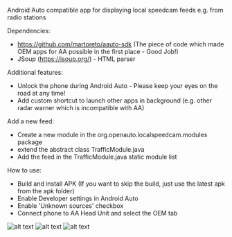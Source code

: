 Android Auto compatible app for displaying local speedcam feeds e.g. from radio stations

Dependencies:

- https://github.com/martoreto/aauto-sdk (The piece of code which made OEM apps for AA possible in the first place - Good Job!)
- JSoup (https://jsoup.org/) - HTML parser

Additional features:

- Unlock the phone during Android Auto - Please keep your eyes on the road at any time!
- Add custom shortcut to launch other apps in background (e.g. other radar warner which is incompatible with AA)

Add a new feed:

- Create a new module in the org.openauto.localspeedcam.modules package
- extend the abstract class TrafficModule.java
- Add the feed in the TrafficModule.java static module list

How to use:

- Build and install APK (If you want to skip the build, just use the latest apk from the apk folder)
- Enable Developer settings in Android Auto
- Enable 'Unknown sources' checkbox
- Connect phone to AA Head Unit and select the OEM tab

![alt text](https://raw.githubusercontent.com/nerone-github/LocalSpeedcam/master/images/selector.png)
![alt text](https://raw.githubusercontent.com/nerone-github/LocalSpeedcam/master/images/menu.png)
![alt text](https://raw.githubusercontent.com/nerone-github/LocalSpeedcam/master/images/localspeed.png)